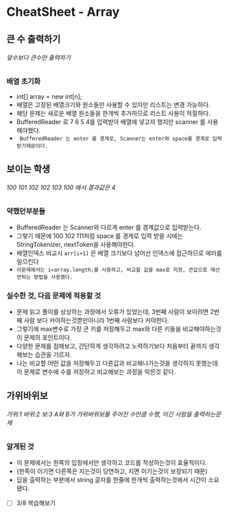 # CheatSheet - Array

## 큰 수 출력하기
###### 앞수보다 큰수만 출력하기

### 배열 초기화
- int[] array = new int[n];
- 배열은 고정된 배열크기와 원소들만 사용할 수 있지만 리스트는 변경 가능하다.
- 해당 문제는 새로운 배열 원소들을 한개씩 추가하므로 리스트 사용이 적절하다.
- BufferedReader 로 7 6 5 4를 입력받아 배열에 넣고자 했지만 scanner 를 사용해야했다.
- ``` BufferedReader 는 enter 를 경계로, Scanner는 enter와 space를 경계로 입력 받기때문이다.```

## 보이는 학생
###### 100 101 102 102 103 100 에서 결과값은 4
### 약했던부분들
- BufferedReader 는 Scanner와 다르게 enter 를 경계값으로 입력받는다.
- 그렇기 때문에 100 102 111처럼 space 를 경계로 입력 받을 시에는 StringTokenizer, nextToken을 사용해야한다.
- 배열인덱스 비교시 ```arr[i+1]``` 은 배열 크기보다 넘어선 인덱스에 접근하므로 에러를 일으킨다
- ```이문제에서는 i<array.length;를 사용하고, 비교할 값을 max로 지정, 큰값으로 재선언하는 방법을 사용했다.```

### 실수한 것, 다음 문제에 적용할 것
- 문제 읽고 풀이를 상상하는 과정에서 오류가 있었는데, 3번째 사람이 보이려면 2번째 사람 보다 커야하는것뿐만아니라 1번째 사람보다 커야한다.
- 그렇기에 max변수로 가장 큰 키를 저장해두고 max와 다른 키들을 비교해야하는것이 문제의 포인트이다.
- 다양한 문제를 접해보고, 간단하게 생각하려고 노력하기보다 처음부터 끝까지 생각해보는 습관을 기르자. 
- 나는 비교할 어떤 값을 저장해두고 다른값과 비교해나가는것을 생각하지 못했는데 이 문제로 변수에 수를 저장하고 비교해보는 과정을 익힌것 같다.

## 가위바위보
###### 가위:1 바위:2 보:3 A와 B가 가위바위보를 주어진 수만큼 수행, 이긴 사람을 출력하는문제
### 알게된 것
- 이 문제에서는 한쪽의 입장에서만 생각하고 코드를 작성하는것이 효율적이다.
- (한쪽이 이기면 다른쪽은 지는것이 당연하고, 지면 이기는것이 보장되기 때문)
- 답을 출력하는 부분에서 string 글자를 한줄에 한개씩 출력하는것에서 시간이 소요됐다.
- [ ] 3/8 복습해보기